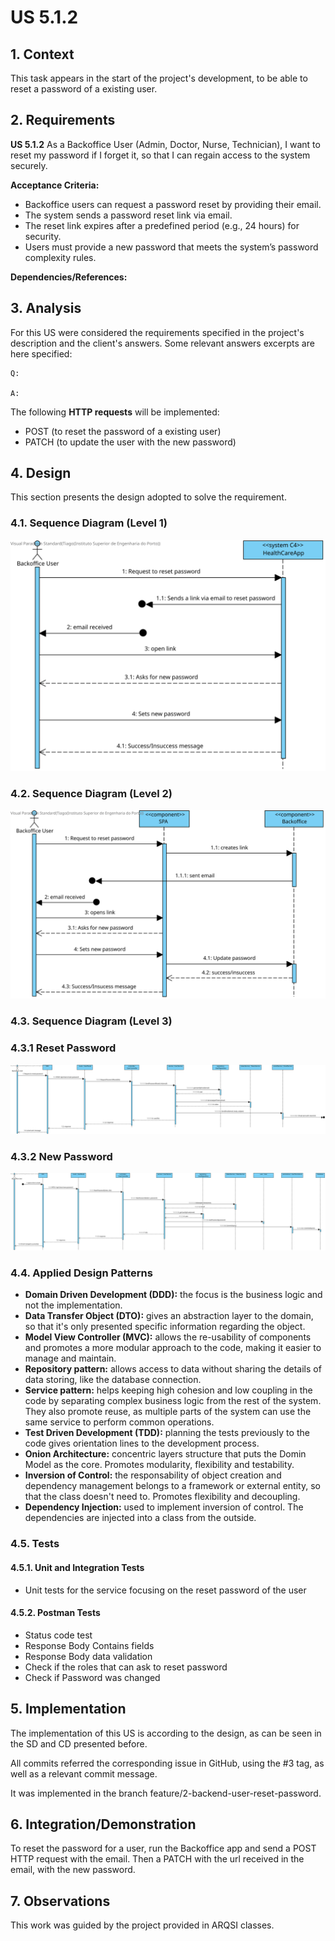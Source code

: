 # US 5.1.2

## 1. Context

This task appears in the start of the project's development, to be able to reset a password of a existing user.


## 2. Requirements

**US 5.1.2** As a Backoffice User (Admin, Doctor, Nurse, Technician), I want to reset my password if I forget it, so that I can regain access to the system securely.

**Acceptance Criteria:**
- Backoffice users can request a password reset by providing their email.
- The system sends a password reset link via email.
- The reset link expires after a predefined period (e.g., 24 hours) for security.
- Users must provide a new password that meets the system’s password complexity rules.


**Dependencies/References:**


## 3. Analysis

For this US were considered the requirements specified in the project's description and the client's answers. 
Some relevant answers excerpts are here specified:


```
Q: 

A: 
```

The following **HTTP requests** will be implemented:
- POST (to reset the password of a existing user)
- PATCH (to update the user with the new password)


## 4. Design

This section presents the design adopted to solve the requirement.

### 4.1. Sequence Diagram (Level 1)

![SSD_Lvl1.png](SD1.svg) 


### 4.2. Sequence Diagram (Level 2)

![SSD_Lvl1.png](SD2.svg) 


### 4.3. Sequence Diagram (Level 3)

### 4.3.1 Reset Password

![SSD_Lvl1.png](SD3ResetPassword.svg) 

### 4.3.2 New Password

![SSD_Lvl1.png](SD3NewPassword.svg) 

### 4.4. Applied Design Patterns

- **Domain Driven Development (DDD):** the focus is the business logic and not the implementation.
- **Data Transfer Object (DTO):** gives an abstraction layer to the domain, so that it's only presented specific information regarding the object.
- **Model View Controller (MVC):** allows the re-usability of components and promotes a more modular approach to the code, making it easier to manage and maintain.
- **Repository pattern:** allows access to data without sharing the details of data storing, like the database connection.
- **Service pattern:** helps keeping high cohesion and low coupling in the code by separating complex business logic from the rest of the system. They also promote reuse, as multiple parts of the system can use the same service to perform common operations.
- **Test Driven Development (TDD):** planning the tests previously to the code gives orientation lines to the development process.
- **Onion Architecture:** concentric layers structure that puts the Domin Model as the core. Promotes modularity, flexibility and testability.
- **Inversion of Control:** the responsability of object creation and dependency management belongs to a framework or external entity, so that the class doesn't need to. Promotes flexibility and decoupling.
- **Dependency Injection:** used to implement inversion of control. The dependencies are injected into a class from the outside.


### 4.5. Tests

#### 4.5.1. Unit and Integration Tests

- Unit tests for the service focusing on the reset password of the user


#### 4.5.2. Postman Tests

- Status code test
- Response Body Contains fields
- Response Body data validation
- Check if the roles that can ask to reset password
- Check if Password was changed

## 5. Implementation

The implementation of this US is according to the design, as can be seen in the SD and CD presented before.

All commits referred the corresponding issue in GitHub, using the #3 tag, as well as a relevant commit message.

It was implemented in the branch feature/2-backend-user-reset-password.


## 6. Integration/Demonstration

To reset the password for a user, run the Backoffice app and send a POST HTTP request with the email.
Then a PATCH with the url received in the email, with the new password.

## 7. Observations

This work was guided by the project provided in ARQSI classes.